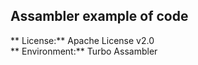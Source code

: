 ## Assambler example of code

** License:** Apache License v2.0<br>
** Environment:** Turbo Assambler<br>
